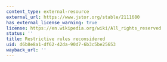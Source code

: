 ```yaml
---
content_type: external-resource
external_url: https://www.jstor.org/stable/2111680
has_external_license_warning: true
license: https://en.wikipedia.org/wiki/All_rights_reserved
status: ''
title: Restrictive rules reconsidered
uid: d6b8e8a1-df62-42da-90d7-6b3c5be25653
wayback_url: ''
---
```

